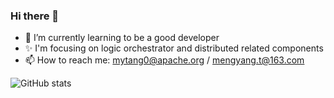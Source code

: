 ### Hi there 👋

<!--
**mytang0/mytang0** is a ✨ _special_ ✨ repository because its `README.md` (this file) appears on your GitHub profile.
-->
- 🌱 I’m currently learning to be a good developer
- ✨ I'm focusing on logic orchestrator and distributed related components
- 📫 How to reach me: mytang0@apache.org / mengyang.t@163.com

![GitHub stats](https://github-readme-stats.vercel.app/api?username=mytang0&show_icons=true&theme=radical)
